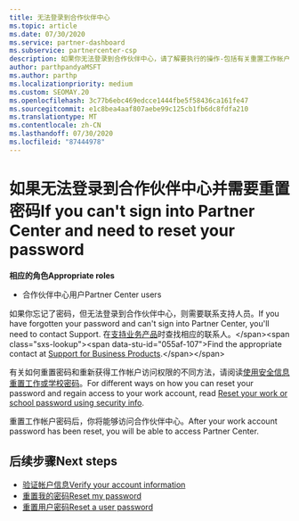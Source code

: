 ```yaml
---
title: 无法登录到合作伙伴中心
ms.topic: article
ms.date: 07/30/2020
ms.service: partner-dashboard
ms.subservice: partnercenter-csp
description: 如果你无法登录到合作伙伴中心，请了解要执行的操作-包括有关重置工作帐户密码或学校帐户密码的信息（如果你忘记了密码）。
author: parthpandyaMSFT
ms.author: parthp
ms.localizationpriority: medium
ms.custom: SEOMAY.20
ms.openlocfilehash: 3c77b6ebc469edcce1444fbe5f58436ca161fe47
ms.sourcegitcommit: e1c8bea4aaf807aebe99c125cb1fb6dc8fdfa210
ms.translationtype: MT
ms.contentlocale: zh-CN
ms.lasthandoff: 07/30/2020
ms.locfileid: "87444978"
---
```

# <a name="if-you-cant-sign-into-partner-center-and-need-to-reset-your-password"></a><span data-ttu-id="055af-103">如果无法登录到合作伙伴中心并需要重置密码</span><span class="sxs-lookup"><span data-stu-id="055af-103">If you can't sign into Partner Center and need to reset your password</span></span>

<span data-ttu-id="055af-104">**相应的角色**</span><span class="sxs-lookup"><span data-stu-id="055af-104">**Appropriate roles**</span></span>

- <span data-ttu-id="055af-105">合作伙伴中心用户</span><span class="sxs-lookup"><span data-stu-id="055af-105">Partner Center users</span></span>

<span data-ttu-id="055af-106">如果你忘记了密码，但无法登录到合作伙伴中心，则需要联系支持人员。</span><span class="sxs-lookup"><span data-stu-id="055af-106">If you have forgotten your password and can't sign into Partner Center, you'll need to contact Support.</span></span> <span data-ttu-id="055af-107">在[支持业务产品](https://docs.microsoft.com/microsoft-365/admin/contact-support-for-business-products?view=o365-worldwide&tabs=phone#ID0EAADAAA=Phone_support_)时查找相应的联系人。</span><span class="sxs-lookup"><span data-stu-id="055af-107">Find the appropriate contact at [Support for Business Products](https://docs.microsoft.com/microsoft-365/admin/contact-support-for-business-products?view=o365-worldwide&tabs=phone#ID0EAADAAA=Phone_support_).</span></span> 

<span data-ttu-id="055af-108">有关如何重置密码和重新获得工作帐户访问权限的不同方法，请阅读[使用安全信息重置工作或学校密码](https://docs.microsoft.com/azure/active-directory/user-help/active-directory-passwords-update-your-own-password#how-to-change-your-password)。</span><span class="sxs-lookup"><span data-stu-id="055af-108">For different ways on how you can reset your password and regain access to your work account, read [Reset your work or school password using security info](https://docs.microsoft.com/azure/active-directory/user-help/active-directory-passwords-update-your-own-password#how-to-change-your-password).</span></span>

<span data-ttu-id="055af-109">重置工作帐户密码后，你将能够访问合作伙伴中心。</span><span class="sxs-lookup"><span data-stu-id="055af-109">After your work account password has been reset, you will be able to access Partner Center.</span></span> 

## <a name="next-steps"></a><span data-ttu-id="055af-110">后续步骤</span><span class="sxs-lookup"><span data-stu-id="055af-110">Next steps</span></span>

- [<span data-ttu-id="055af-111">验证帐户信息</span><span class="sxs-lookup"><span data-stu-id="055af-111">Verify your account information</span></span>](verification-responses.md)
- [<span data-ttu-id="055af-112">重置我的密码</span><span class="sxs-lookup"><span data-stu-id="055af-112">Reset my password</span></span>](reset-my-pasword.md)
- [<span data-ttu-id="055af-113">重置用户密码</span><span class="sxs-lookup"><span data-stu-id="055af-113">Reset a user password</span></span>](reset-a-user-password.md)

